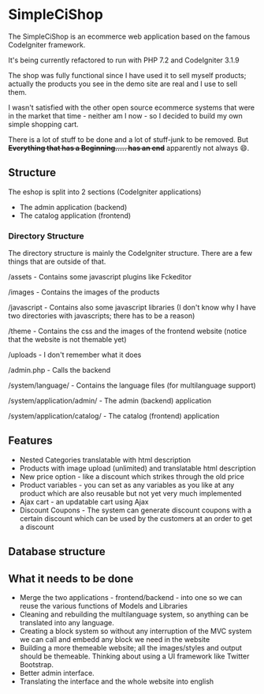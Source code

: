 SimpleCiShop
============

The SimpleCiShop is an ecommerce web application based on the famous CodeIgniter framework.

It's being currently refactored to run with PHP 7.2 and CodeIgniter 3.1.9

The shop was fully functional since I have used it to sell myself products; actually the products you see in the demo site are real and I use to sell them.

I wasn't satisfied with the other open source ecommerce systems that were in the market that time - neither am I now - so I decided to build my own simple shopping cart.

There is a lot of stuff to be done and a lot of stuff-junk to be removed. But ~~__Everything that has a Beginning..... has an end__~~ apparently not always :smile:.

Structure
---------

The eshop is split into 2 sections (CodeIgniter applications)

* The admin application (backend)
* The catalog application (frontend)

### Directory Structure

The directory structure is mainly the CodeIgniter structure. There are a few things that are outside of that.

/assets - Contains some javascript plugins like Fckeditor

/images - Contains the images of the products

/javascript - Contains also some javascript libraries (I don't know why I have two directories with javascripts; there has to be a reason)

/theme - Contains the css and the images of the frontend website (notice that the website is not themable yet)

/uploads - I don't remember what it does

/admin.php - Calls the backend

/system/language/ - Contains the language files (for multilanguage support)

/system/application/admin/ - The admin (backend) application

/system/application/catalog/ - The catalog (frontend) application

Features
--------

* Nested Categories translatable with html description
* Products with image upload (unlimited) and translatable html description
* New price option - like a discount which strikes through the old price
* Product variables - you can set as any variables as you like at any product which are also reusable but not yet very much implemented
* Ajax cart - an updatable cart using Ajax
* Discount Coupons - The system can generate discount coupons with a certain discount which can be used by the customers at an order to get a discount

Database structure
------------------

What it needs to be done
------------------------

* Merge the two applications - frontend/backend - into one so we can reuse the various functions of Models and Libraries
* Cleaning and rebuilding the multilanguage system, so anything can be translated into any language.
* Creating a block system so without any interruption of the MVC system we can call and embedd any block we need in the website
* Building a more themeable website; all the images/styles and output should be themeable. Thinking about using a UI framework like Twitter Bootstrap.
* Better admin interface.
* Translating the interface and the whole website into english
